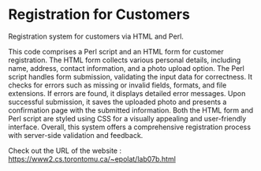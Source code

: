 # Registration for Customers

Registration system for customers via HTML and Perl.

This code comprises a Perl script and an HTML form for customer registration. The HTML form collects various personal details, including name, address, contact information, and a photo upload option.
The Perl script handles form submission, validating the input data for correctness. It checks for errors such as missing or invalid fields, formats, and file extensions. If errors are found, it displays detailed error messages.
Upon successful submission, it saves the uploaded photo and presents a confirmation page with the submitted information. Both the HTML form and Perl script are styled using CSS for a visually appealing and user-friendly interface.
Overall, this system offers a comprehensive registration process with server-side validation and feedback.

Check out the URL of the website :  https://www2.cs.torontomu.ca/~epolat/lab07b.html
